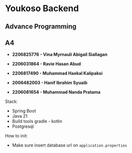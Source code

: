 # Youkoso Backend

## **Advance Programming**

## **A4**

- **2206825776 - Vina Myrnauli Abigail Siallagan**

- **2206031864 - Ravie Hasan Abud**

- **2206817490 - Muhammad Haekal Kalipaksi**

- **2006482003 - Hanif Ibrahim Syuaib**

- **2206081654 - Muhammad Nanda Pratama**

Stack:
- Spring Boot
- Java 21
- Build tools gradle - kotlin
- Postgresql


How to init:
- Make sure insert database url on `application.properties`